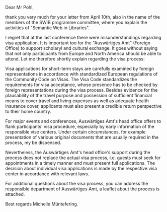 Dear Mr Pohl,

thank you very much for your letter from April 10th, also in the name of the members of the SWIB programme committee, where you explain the activities of "Semantic Web in Libraries".

I regret that at the last conference there were misunderstandings regarding visa application. It is important too for the "Auswärtiges Amt" (Foreign Office) to support scholaryl and cultural exchange. It goes without saying that not only participants from Europe and North America should be able to attend. Let me therefore shortly explain regarding the visa process:

Visa applications for short-term stays are carefully examined by foreign representations in accordance with standardized European regulations of the  Community Code on Visas. The Visa Code standardizes the requirements for visa acceptance, whose presence has to be checked by foreign representations during the visa process. Besides evidence for the plausability of the travel purpose and possession of sufficient financial means to cover travel and living expenses as well as adequate health insurance cover, applicants must also present a credible return perspective to their home country.

For major events and conferences, Auswärtiges Amt's head office offers to flank participants' visa procedure, especially by early information of the responsible vise centers. Under certain circumstances, for example presentation of various original documents that are usually required in the process, my be dispensed.

Nevertheless, the Auswärtiges Amt's head office's support during the process does not replace the actual visa process, i.e. guests must seek for appointments in a timely manner and must present full applications. The decision about individual visa applications is made by the respective visa center in accordance with relevant laws.

For additional questions about the visa process, you can address the responsible department of Auswärtiges Amt, a leaflet about the process is attached.

Best regards
Michelle Müntefering.

